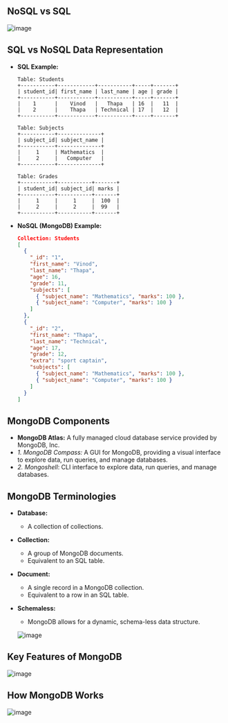 

## NoSQL vs SQL

  ![image](https://github.com/Akmeena4u/Web-Development-Bootcamp/assets/93425334/496b5bb1-2234-4435-83d0-ac593a44ec83)



## SQL vs NoSQL Data Representation
- **SQL Example:**
  ```plaintext
  Table: Students
  +-----------+------------+-----------+-----+-------+
  | student_id| first_name | last_name | age | grade |
  +-----------+------------+-----------+-----+-------+
  |    1      |    Vinod   |   Thapa   | 16  |   11  |
  |    2      |    Thapa   | Technical | 17  |   12  |
  +-----------+------------+-----------+-----+-------+

  Table: Subjects
  +-----------+--------------+
  | subject_id| subject_name |
  +-----------+--------------+
  |     1     | Mathematics  |
  |     2     |   Computer   |
  +-----------+--------------+

  Table: Grades
  +-----------+-----------+-------+
  | student_id| subject_id| marks |
  +-----------+-----------+-------+
  |     1     |     1     |  100  |
  |     2     |     2     |  99   |
  +-----------+-----------+-------+
  ```
- **NoSQL (MongoDB) Example:**
  ```json
  Collection: Students
  [
    {
      "_id": "1",
      "first_name": "Vinod",
      "last_name": "Thapa",
      "age": 16,
      "grade": 11,
      "subjects": [
        { "subject_name": "Mathematics", "marks": 100 },
        { "subject_name": "Computer", "marks": 100 }
      ]
    },
    {
      "_id": "2",
      "first_name": "Thapa",
      "last_name": "Technical",
      "age": 17,
      "grade": 12,
      "extra": "sport captain",
      "subjects": [
        { "subject_name": "Mathematics", "marks": 100 },
        { "subject_name": "Computer", "marks": 100 }
      ]
    }
  ]
  ```

## MongoDB Components
- **MongoDB Atlas:** A fully managed cloud database service provided by MongoDB, Inc.
- *1. MongoDB Compass:* A GUI for MongoDB, providing a visual interface to explore data, run queries, and manage databases.
- *2. Mongoshell*: CLI interface to explore data, run queries, and manage databases.

## MongoDB Terminologies
- **Database:**
  - A collection of collections.
- **Collection:**
  - A group of MongoDB documents.
  - Equivalent to an SQL table.
- **Document:**
  - A single record in a MongoDB collection.
  - Equivalent to a row in an SQL table.
- **Schemaless:**
  - MongoDB allows for a dynamic, schema-less data structure.

  ![image](https://github.com/Akmeena4u/Web-Development-Bootcamp/assets/93425334/adf7d086-2dd2-452e-8ad5-e02ba20913c3)


## Key Features of MongoDB

  ![image](https://github.com/Akmeena4u/Web-Development-Bootcamp/assets/93425334/bbd1de33-d10d-476e-b6e2-6d7d0884db77)


## How MongoDB Works

  ![image](https://github.com/Akmeena4u/Web-Development-Bootcamp/assets/93425334/705dd528-0423-457b-8683-d31c1b587016)


